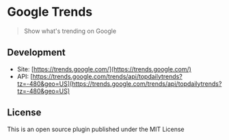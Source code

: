 # Google Trends

> Show what's trending on Google

## Development

* Site: [https://trends.google.com/](https://trends.google.com/)
* API: [https://trends.google.com/trends/api/topdailytrends?tz=-480&geo=US](https://trends.google.com/trends/api/topdailytrends?tz=-480&geo=US)

## License

This is an open source plugin published under the MIT License
